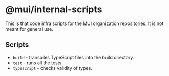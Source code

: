 # @mui/internal-scripts

This is that code infra scripts for the MUI organization repositories.
It is not meant for general use.

## Scripts

- `build` - transpiles TypeScript files into the build directory.
- `test` - runs all the tests.
- `typescript` - checks validity of types.
